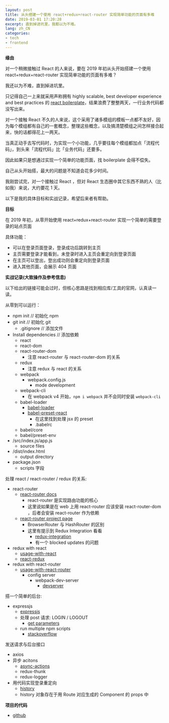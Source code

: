 ```yaml
---
layout: post
title: 从头搭建一个使用 react+redux+react-router 实现简单功能的页面有多难
date: 2019-03-01 17:20:28
excerpt: 直到掉进坑里，我都以为不难。
lang: zh_CN
categories: 
- tech
- frontend
---
```


**缘由**

对一个稍微接触过 React 的人来说，要在 2019 年初从头开始搭建一个使用 react+redux+react-router 实现简单功能的页面有多难？

我还以为不难，直到掉进坑里。

只记得自己一上来就采用声称拥有 highly scalable, best developer experience and best practices 的 [react boilerplate](https://github.com/react-boilerplate/react-boilerplate)，结果浪费了整整两天，一行业务代码都没写出来。

对一个接触 React 不久的人来说，这个采用了诸多模组的模板一点都不友好，因为每个模组都有自己的一套概念，整理这些概念，以及搞清楚模组之间怎样接合起来，快的话都得花上一两天。

当真正动手去写代码时，为实现一个小功能，几乎要往每个模组都加点「流程代码」，到头来「流程代码」比「业务代码」还要多。

因此如果只是想通过实现一个简单的功能页面，找 boilerplate 会得不偿失。

自己从头开始搭，最大的问题是不知道会花多少时间。

我刚尝试完，对一个接触过 React ，但对 React 生态圈中其它东西不熟的人（比如我）来说，大约要花 1 天。

以下是我的具体目标和实战记录，希望后来者有帮助。

**目标**

在 2019 年初，从零开始使用 react+redux+react-router 实现一个简单的需要登录的站点页面

具体功能：
  - 可以在登录页面登录，登录成功后跳转到主页
  - 主页需要登录才能看到，未登录时进入主页会重定向到登录页面
  - 在主页可以登出，登出成功则会重定向到登录页面
  - 进入其他页面，会展示 404 页面

**实战记录(大致操作及参考信息)**

以下给出的链接可能会过时，但核心思路是找到相应库/工具的官网，认真读一读。

从零到可以运行：

- npm init // 初始化 npm
- git init // 初始化 git
  - .gitignore // 添加文件
- Install dependencies // 添加依赖
  - react
  - react-dom
  - react-router-dom
    - 注意 react-router 与 react-router-dom 的关系
  - redux
    - 注意 redux 与 react 的关系
  - webpack
    - webpack.config.js
      - mode development
  - webpack-cli
    - 在 webpack v4 开始，`npm i webpack` 并不会同时安装 `webpack-cli`
  - babel-loader
    - [babel-loader](https://github.com/babel/babel-loader)
    - [babel-preset-react](https://babeljs.io/docs/en/babel-preset-react)
      - 在这里找到处理 jsx 的 preset
      - .babelrc
  - babel/core
  - babel/preset-env
- /src/index.js/app.js
  - source files
- /dist/index.html 
  - output directory
- package.json 
  - scripts 字段

处理 react / react-router / redux 的关系:

- react-router
  - [react-router docs](https://github.com/ReactTraining/react-router/tree/master/packages/react-router)
    - react-router 是实现路由功能的核心
    - 这里说如果是在 web 上用 react-router 应该安装 react-router-dom ，后者会安装 react-router 作为依赖
  - [react-router project page](https://github.com/ReactTraining/react-router)
    - BrowserRouter 与 HashRouter 的区别
    - 这里有提示到 Redux Integration 看看
      - [redux-integration](https://reacttraining.com/react-router/web/guides/redux-integration)
      - 有一个 blocked updates 的问题
- redux with react
  - [usage-with-react](https://redux.js.org/basics/usage-with-react)
  - [react-redux](https://react-redux.js.org/)
- redux with react-router
  - [usage-with-react-router](https://redux.js.org/advanced/usage-with-react-router)
    - config server
      - webpack-dev-server
        - [devserver](https://webpack.js.org/configuration/dev-server/#devserver)

搭一个简单的后台:

- expressjs
  - [expressjs](https://expressjs.com/)
  - 处理 post 请求: LOGIN / LOGOUT
    - [get parameters](https://scotch.io/tutorials/use-expressjs-to-get-url-and-post-parameters)
  - run multiple npm scripts 
    - [stackoverflow](https://stackoverflow.com/questions/30950032/how-can-i-run-multiple-npm-scripts-in-parallel)


发送请求与后台接口

- axios
- 异步 acitons
  - [async-actions](https://redux.js.org/advanced/async-actions)
  - redux-thunk
  - redux-logger
- 用代码实现登录重定向
  - [history](https://reacttraining.com/react-router/web/api/history)
  - history 对象存在于用 Route 对应生成的 Component 的 props 中

**项目的代码**
- [github](https://github.com/yiyizym/react_from_scratch)